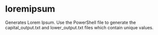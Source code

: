 ﻿loremipsum
==========

Generates Lorem Ipsum. Use the PowerShell file to generate the capital_output.txt and lower_output.txt files which contain unique values.